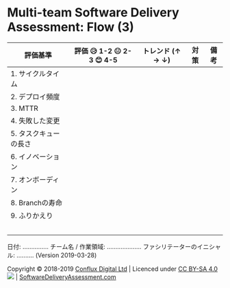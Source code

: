 # Multi-team Software Delivery Assessment: Flow (3)

| **評価基準**              | **評価 😥 1-2 😐 2-3 😊 4-5** | **トレンド (↑ → ↓)** | **対策** | **備考** |
| ------------------------ | ---------------------------- | ----------------- | ---------- | --------- |
| 1\. サイクルタイム         |                              |                   |            |           |
| 2\. デプロイ頻度           |                              |                   |            |           |
| 3\. MTTR                 |                              |                   |            |           |
| 4\. 失敗した変更           |                              |                   |            |           |
| 5\. タスクキューの長さ      |                              |                   |            |           |
| 6\. イノベーション         |                              |                   |            |           |
| 7\. オンボーディン         |                              |                   |            |           |
| 8\. Branchの寿命          |                              |                   |            |           |
| 9\. ふりかえり             |                              |                   |            |           |
|                          |                              |                   |            |           |
|                          |                              |                   |            |           |
|                          |                              |                   |            |           |
|                          |                              |                   |            |           |
|                          |                              |                   |            |           |

日付: ............... チーム名 / 作業領域: .................... ファシリテーターのイニシャル: .......... (Version 2019-03-28)

Copyright © 2018-2019 [Conflux Digital Ltd](https://confluxdigital.net/) | Licenced under [CC BY-SA 4.0](https://creativecommons.org/licenses/by-sa/4.0/) ![](https://licensebuttons.net/l/by-sa/3.0/88x31.png) | [SoftwareDeliveryAssessment.com](http://SoftwareDeliveryAssessment.com/)
